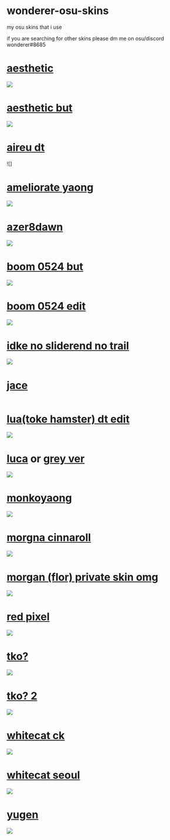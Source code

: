 # wonderer-osu-skins
my osu skins that i use

if you are searching for other skins please dm me on osu/discord
wonderer#8685


# [aesthetic](https://www.dropbox.com/s/x61c9ditrcsqxsv/Aesthetic%201.3%20%28Ring%29.osk?dl=1)
![](https://i.imgur.com/ulQdY9O.png)

# [aesthetic but](https://wonderer.s-ul.eu/MJTTmyPG)
![](https://osu.ppy.sh/ss/14548095/decd)

# [aireu dt]()
![]

# [ameliorate yaong](https://wonderer.s-ul.eu/YVpgFkEM)
![](https://i.imgur.com/u2EnxK3.png)

# [azer8dawn](https://www.dropbox.com/s/ydin4ern2eb4ev2/%23azer8dawn.osk?dl=1)
![](https://i.imgur.com/xypDEDZ.png)

# [boom 0524 but](https://wonderer.s-ul.eu/Z9IZzcoT)
![](https://osu.ppy.sh/ss/14548089/b937)

# [boom 0524 edit](https://osuskins.net/download/QCPBA9y)
![](https://i.imgur.com/Yqaz5nv.png)

# [idke no sliderend no trail](https://www.dropbox.com/s/6bwhpqqjcgul33c/idke%20colour%2Bopaque.osk?dl=1)
![](https://i.imgur.com/wsUuZa7.png)

# [jace]()
![]()

# [lua(toke hamster) dt edit](https://wonderer.s-ul.eu/9PndWNLO)
![](https://osu.ppy.sh/ss/14460595/a25d)

# [luca](https://wonderer.s-ul.eu/ZEHFoqYm) or [grey ver](https://wonderer.s-ul.eu/n7dMZO71)
![](https://i.imgur.com/z3A5H8N.png)

# [monkoyaong](https://wonderer.s-ul.eu/lQuZqc3F)
![](https://i.imgur.com/4BQgtKW.png)

# [morgna cinnaroll](https://wonderer.s-ul.eu/H3t2u0uf)
![](https://i.imgur.com/VPYEigc.png)

# [morgan (flor) private skin omg](https://wonderer.s-ul.eu/yJ5l6HvX)
![](https://osu.ppy.sh/ss/14517335/72b8)

# [red pixel](https://wonderer.s-ul.eu/LTt3ZzTD)
![](https://osu.ppy.sh/ss/14548097/882c)

# [tko?](https://wonderer.s-ul.eu/CItfrmpg)
![](https://i.imgur.com/SAhsFWn.png)

# [tko? 2](https://www.dropbox.com/s/6dfljlmhty86o7r/tko.osk?dl=1)
![](https://i.imgur.com/ZtCjkft.png)

# [whitecat ck](https://www.dropbox.com/s/47obrwg9f8fgzyd/-%20%20%20%20%20%20%20%20%23%20WhiteCat%20%281.0%29%20%E3%80%8ECK%E3%80%8F%20%23-.osk?raw=1)
![](https://i.imgur.com/IxyB255.png)

# [whitecat seoul](http://puu.sh/wbUqh/f06e03e683.osk)
![](https://i.imgur.com/dc18qYP.png)

# [yugen](http://www.mediafire.com/file/gkxr6fswqjozc7f/-+YUGEN+FINAL+WS+-.osk)
![](https://i.imgur.com/0y4eHnO.png)
